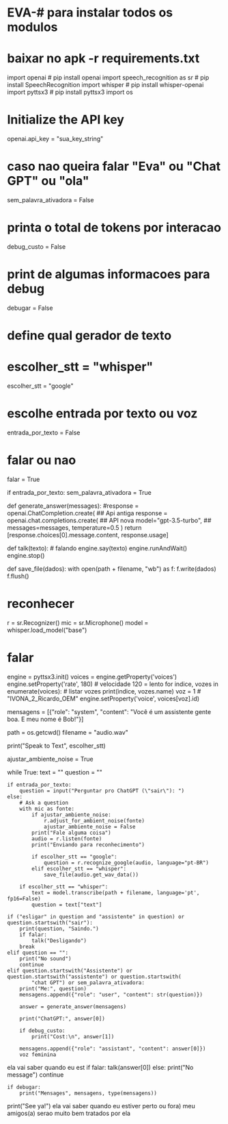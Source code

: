 # EVA-# para instalar todos os modulos
# baixar no apk -r requirements.txt
import openai  # pip install openai
import speech_recognition as sr  # pip install SpeechRecognition
import whisper  # pip install whisper-openai
import pyttsx3  # pip install pyttsx3
import os

# Initialize the API key
openai.api_key = "sua_key_string"

# caso nao queira falar "Eva" ou "Chat GPT" ou "ola"
sem_palavra_ativadora = False
# printa o total de tokens por interacao
debug_custo = False
# print de algumas informacoes para debug
debugar = False
# define qual gerador de texto
# escolher_stt = "whisper"
escolher_stt = "google"
# escolhe entrada por texto ou voz
entrada_por_texto = False
# falar ou nao
falar = True

if entrada_por_texto:
    sem_palavra_ativadora = True


def generate_answer(messages):
    #response = openai.ChatCompletion.create( ## Api antiga
    response = openai.chat.completions.create( ## API nova
        model="gpt-3.5-turbo",  ##
        messages=messages,
        temperature=0.5
    )
    return [response.choices[0].message.content, response.usage]


def talk(texto):
    # falando
    engine.say(texto)
    engine.runAndWait()
    engine.stop()


def save_file(dados):
    with open(path + filename, "wb") as f:
        f.write(dados)
        f.flush()


# reconhecer
r = sr.Recognizer()
mic = sr.Microphone()
model = whisper.load_model("base")

# falar
engine = pyttsx3.init()
voices = engine.getProperty('voices')
engine.setProperty('rate', 180)  # velocidade 120 = lento
for indice, vozes in enumerate(voices):  # listar vozes
    print(indice, vozes.name)
voz = 1  # "IVONA_2_Ricardo_OEM"
engine.setProperty('voice', voices[voz].id)

mensagens = [{"role": "system", "content": "Você é um assistente gente boa. E meu nome é Bob!"}]

path = os.getcwd()
filename = "audio.wav"

print("Speak to Text", escolher_stt)

ajustar_ambiente_noise = True

while True:
    text = ""
    question = ""

    if entrada_por_texto:
        question = input("Perguntar pro ChatGPT (\"sair\"): ")
    else:
        # Ask a question
        with mic as fonte:
            if ajustar_ambiente_noise:
                r.adjust_for_ambient_noise(fonte)
                ajustar_ambiente_noise = False
            print("Fale alguma coisa")
            audio = r.listen(fonte)
            print("Enviando para reconhecimento")

            if escolher_stt == "google":
                question = r.recognize_google(audio, language="pt-BR")
            elif escolher_stt == "whisper":
                save_file(audio.get_wav_data())

        if escolher_stt == "whisper":
            text = model.transcribe(path + filename, language='pt', fp16=False)
            question = text["text"]

    if ("esligar" in question and "assistente" in question) or question.startswith("sair"):
        print(question, "Saindo.")
        if falar:
            talk("Desligando")
        break
    elif question == "":
        print("No sound")
        continue
    elif question.startswith("Assistente") or question.startswith("assistente") or question.startswith(
            "chat GPT") or sem_palavra_ativadora:
        print("Me:", question)
        mensagens.append({"role": "user", "content": str(question)})

        answer = generate_answer(mensagens)

        print("ChatGPT:", answer[0])

        if debug_custo:
            print("Cost:\n", answer[1])

        mensagens.append({"role": "assistant", "content": answer[0]}) 
        voz feminina 
ela vai saber quando eu est
        if falar:
            talk(answer[0])
    else:
        print("No message")
        continue

    if debugar:
        print("Mensages", mensagens, type(mensagens))
print("See ya!")
ela vai saber quando eu estiver perto ou fora) meu amigos(a) serao muito bem tratados por ela
